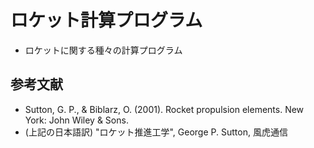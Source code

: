 # ロケット計算プログラム
- ロケットに関する種々の計算プログラム

## 参考文献
- Sutton, G. P., & Biblarz, O. (2001). Rocket propulsion elements. New York: John Wiley & Sons.
- (上記の日本語訳) "ロケット推進工学", George P. Sutton, 風虎通信